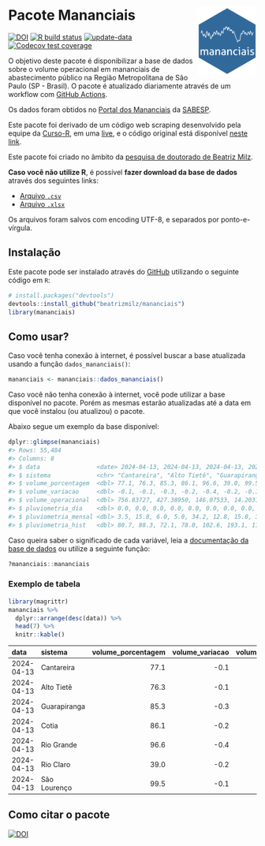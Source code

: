
<!-- README.md is generated from README.Rmd. Please edit that file -->

# Pacote Mananciais <img src="man/figures/hexlogo.png" align="right" width = "120px"/>

<!-- badges: start -->

[![DOI](https://zenodo.org/badge/DOI/10.5281/zenodo.4733056.svg)](https://doi.org/10.5281/zenodo.4733056)
[![R build
status](https://github.com/beatrizmilz/mananciais/workflows/R-CMD-check/badge.svg)](https://github.com/beatrizmilz/mananciais/actions)
[![update-data](https://github.com/beatrizmilz/mananciais/actions/workflows/2-update_data.yaml/badge.svg)](https://github.com/beatrizmilz/mananciais/actions/workflows/2-update_data.yaml)
[![Codecov test
coverage](https://codecov.io/gh/beatrizmilz/mananciais/branch/master/graph/badge.svg)](https://codecov.io/gh/beatrizmilz/mananciais?branch=master)
<!-- badges: end -->

O objetivo deste pacote é disponibilizar a base de dados sobre o volume
operacional em mananciais de abastecimento público na Região
Metropolitana de São Paulo (SP - Brasil). O pacote é atualizado
diariamente através de um workflow com [GitHub
Actions](https://github.com/beatrizmilz/mananciais/actions).

Os dados foram obtidos no [Portal dos
Mananciais](http://mananciais.sabesp.com.br/Situacao) da
[SABESP](http://site.sabesp.com.br/site/Default.aspx).

Este pacote foi derivado de um código web scraping desenvolvido pela
equipe da [Curso-R](https://www.curso-r.com/), em uma
[live](https://youtu.be/jvZIxrMmOcQ), e o código original está
disponível [neste
link](https://github.com/curso-r/lives/blob/master/drafts/20200730_scraper_sabesp.R).

Este pacote foi criado no âmbito da [pesquisa de doutorado de Beatriz
Milz](https://beatrizmilz.github.io/tese/).

**Caso você não utilize R**, é possível **fazer download da base de
dados** através dos seguintes links:

- [Arquivo
  `.csv`](https://github.com/beatrizmilz/mananciais/raw/master/inst/extdata/mananciais.csv)
- [Arquivo
  `.xlsx`](https://github.com/beatrizmilz/mananciais/blob/master/inst/extdata/mananciais.xlsx?raw=true)

Os arquivos foram salvos com encoding UTF-8, e separados por
ponto-e-vírgula.

## Instalação

Este pacote pode ser instalado através do [GitHub](https://github.com/)
utilizando o seguinte código em `R`:

``` r
# install.packages("devtools")
devtools::install_github("beatrizmilz/mananciais")
library(mananciais)
```

## Como usar?

Caso você tenha conexão à internet, é possível buscar a base atualizada
usando a função `dados_mananciais()`:

``` r
mananciais <- mananciais::dados_mananciais() 
```

Caso você não tenha conexão à internet, você pode utilizar a base
disponível no pacote. Porém as mesmas estarão atualizadas até a data em
que você instalou (ou atualizou) o pacote.

Abaixo segue um exemplo da base disponível:

``` r
dplyr::glimpse(mananciais)
#> Rows: 55,484
#> Columns: 8
#> $ data                <date> 2024-04-13, 2024-04-13, 2024-04-13, 2024-04-13, 2…
#> $ sistema             <chr> "Cantareira", "Alto Tietê", "Guarapiranga", "Cotia…
#> $ volume_porcentagem  <dbl> 77.1, 76.3, 85.3, 86.1, 96.6, 39.0, 99.5, 77.2, 76…
#> $ volume_variacao     <dbl> -0.1, -0.1, -0.3, -0.2, -0.4, -0.2, -0.1, -0.1, -0…
#> $ volume_operacional  <dbl> 756.83727, 427.38950, 146.07533, 14.20311, 108.406…
#> $ pluviometria_dia    <dbl> 0.0, 0.0, 0.0, 0.0, 0.0, 0.0, 0.0, 0.0, 0.5, 0.4, …
#> $ pluviometria_mensal <dbl> 3.5, 15.8, 6.0, 5.0, 34.2, 12.8, 15.8, 3.5, 15.8, …
#> $ pluviometria_hist   <dbl> 80.7, 88.3, 72.1, 78.0, 102.6, 193.1, 110.0, 80.7,…
```

Caso queira saber o significado de cada variável, leia a [documentação
da base de
dados](https://beatrizmilz.github.io/mananciais/reference/mananciais.html)
ou utilize a seguinte função:

``` r
?mananciais::mananciais
```

### Exemplo de tabela

``` r
library(magrittr)
mananciais %>% 
  dplyr::arrange(desc(data)) %>% 
  head(7) %>%
  knitr::kable()
```

| data       | sistema      | volume_porcentagem | volume_variacao | volume_operacional | pluviometria_dia | pluviometria_mensal | pluviometria_hist |
|:-----------|:-------------|-------------------:|----------------:|-------------------:|-----------------:|--------------------:|------------------:|
| 2024-04-13 | Cantareira   |               77.1 |            -0.1 |          756.83727 |                0 |                 3.5 |              80.7 |
| 2024-04-13 | Alto Tietê   |               76.3 |            -0.1 |          427.38950 |                0 |                15.8 |              88.3 |
| 2024-04-13 | Guarapiranga |               85.3 |            -0.3 |          146.07533 |                0 |                 6.0 |              72.1 |
| 2024-04-13 | Cotia        |               86.1 |            -0.2 |           14.20311 |                0 |                 5.0 |              78.0 |
| 2024-04-13 | Rio Grande   |               96.6 |            -0.4 |          108.40616 |                0 |                34.2 |             102.6 |
| 2024-04-13 | Rio Claro    |               39.0 |            -0.2 |            5.33545 |                0 |                12.8 |             193.1 |
| 2024-04-13 | São Lourenço |               99.5 |            -0.1 |           88.36819 |                0 |                15.8 |             110.0 |

## Como citar o pacote

[![DOI](https://zenodo.org/badge/DOI/10.5281/zenodo.4733056.svg)](https://doi.org/10.5281/zenodo.4733056)
